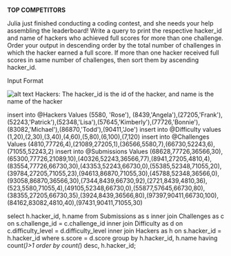 **TOP COMPETITORS**

Julia just finished conducting a coding contest, and she needs your help assembling the leaderboard! 
Write a query to print the respective hacker_id and name of hackers who achieved full scores for more than one challenge. 
Order your output in descending order by the total number of challenges in which the hacker earned a full score. 
If more than one hacker received full scores in same number of challenges, then sort them by ascending hacker_id.

Input Format

 ![alt text](https://s3.amazonaws.com/hr-challenge-images/19504/1458526776-67667350b4-ScreenShot2016-03-21at7.45.59AM.png)
Hackers: The hacker_id is the id of the hacker, and name is the name of the hacker


insert into @Hackers Values (5580, 'Rose'), (8439,'Angela'),(27205,'Frank'),(52243,'Patrick'),(52348,'Lisa'),(57645,'Kimberly'),(77726,'Bonnie'),(83082,'Michael'),(86870,'Todd'),(90411,'Joe')
insert into @Difficulty values (1,20),(2,30),(3,40),(4,60),(5,80),(6,100),(7,120)
insert into @Challenges Values (4810,77726,4),(21089,27205,1),(36566,5580,7),(66730,52243,6),(71055,52243,2)
insert into @Submissions Values (68628,77726,36566,30),(65300,77726,21089,10),(40326,52243,36566,77),(8941,27205,4810,4),(83554,77726,66730,30),(43353,52243,66730,0),(55385,52348,71055,20),(39784,27205,71055,23),(94613,86870,71055,30),(45788,52348,36566,0),(93058,86870,36566,30),(7344,8439,66730,92),(2721,8439,4810,36),(523,5580,71055,4),(49105,52348,66730,0),(55877,57645,66730,80),(38355,27205,66730,35),(3924,8439,36566,80),(97397,90411,66730,100),(84162,83082,4810,40),(97431,90411,71055,30)


select h.hacker_id, h.name from Submissions as s inner join Challenges as c on s.challenge_id = c.challenge_id inner join Difficulty as d on c.difficulty_level = d.difficulty_level inner join Hackers as h on s.hacker_id = h.hacker_id where s.score = d.score group by h.hacker_id, h.name having count(*)>1 order by count(*) desc, h.hacker_id;

